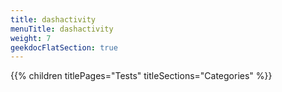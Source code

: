 ```yaml
---
title: dashactivity
menuTitle: dashactivity
weight: 7 
geekdocFlatSection: true
---
```


{{% children titlePages="Tests" titleSections="Categories" %}}
